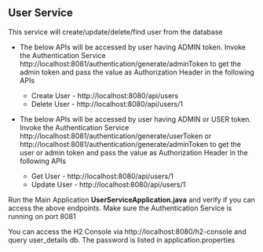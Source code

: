## User Service

This service will create/update/delete/find user from the database

- The below APIs will be accessed by user having ADMIN token. Invoke the Authentication Service http://localhost:8081/authentication/generate/adminToken to get the admin token and pass the value as Authorization Header in the following APIs
  -  Create User - http://localhost:8080/api/users
  -  Delete User - http://localhost:8080/api/users/1

   
- The below APIs will be accessed by user having ADMIN or USER token. Invoke the Authentication Service http://localhost:8081/authentication/generate/userToken or http://localhost:8081/authentication/generate/adminToken to get the user or admin token and pass the value as Authorization Header in the following APIs 
  - Get User - http://localhost:8080/api/users/1
  - Update User - http://localhost:8080/api/users/1

Run the Main Application **UserServiceApplication.java** and verify if you can access the above endpoints. Make sure the Authentication Service is running on port 8081

You can access the H2 Console via http://localhost:8080/h2-console and query user_details db. The password is listed in application.properties 